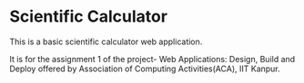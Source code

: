 # Scientific Calculator

This is a basic scientific calculator web application.

It is for the assignment 1 of the project- Web Applications: Design, Build and Deploy offered by Association of Computing Activities(ACA), IIT Kanpur.
